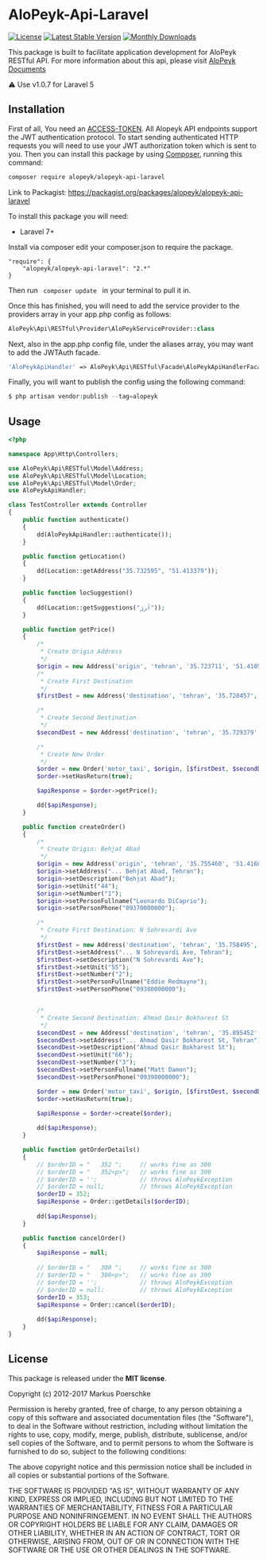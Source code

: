 # AloPeyk-Api-Laravel

[![License](https://poser.pugx.org/alopeyk/aloPeyk-api-laravel/license)](https://packagist.org/packages/alopeyk/aloPeyk-api-laravel)
[![Latest Stable Version](https://poser.pugx.org/alopeyk/aloPeyk-api-laravel/v/stable)](https://packagist.org/packages/alopeyk/aloPeyk-api-laravel)
[![Monthly Downloads](https://poser.pugx.org/alopeyk/aloPeyk-api-laravel/d/monthly)](https://packagist.org/packages/alopeyk/aloPeyk-api-laravel)


This package is built to facilitate application development for AloPeyk RESTful API. For more information about this api, please visit [AloPeyk Documents](https://docs.alopeyk.com/)

:warning: Use v1.0.7 for Laravel 5

## Installation
First of all, You need an [ACCESS-TOKEN](https://alopeyk.com/contact?unit=sales). 
All Alopeyk API endpoints support the JWT authentication protocol. To start sending authenticated HTTP requests you will need to use your JWT authorization token which is sent to you.
Then you can install this package by using [Composer](http://getcomposer.org), running this command:

```sh
composer require alopeyk/alopeyk-api-laravel
```
Link to Packagist: https://packagist.org/packages/alopeyk/alopeyk-api-laravel


To install this package you will need: 
- Laravel 7+

Install via composer 
edit your composer.json to require the package.
```
"require": {
    "alopeyk/alopeyk-api-laravel": "2.*"
}
```

Then run ```  composer update  ``` in your terminal to pull it in.

Once this has finished, you will need to add the service provider to the providers array in your app.php config as follows:

```php
AloPeyk\Api\RESTful\Provider\AloPeykServiceProvider::class
```

Next, also in the app.php config file, under the aliases array, you may want to add the JWTAuth facade.
```php
'AloPeykApiHandler' => AloPeyk\Api\RESTful\Facade\AloPeykApiHandlerFacade::class,
```

Finally, you will want to publish the config using the following command:
```php
$ php artisan vendor:publish --tag=alopeyk
```

## Usage

```php
<?php

namespace App\Http\Controllers;

use AloPeyk\Api\RESTful\Model\Address;
use AloPeyk\Api\RESTful\Model\Location;
use AloPeyk\Api\RESTful\Model\Order;
use AloPeykApiHandler;

class TestController extends Controller
{
    public function authenticate()
    {
        dd(AloPeykApiHandler::authenticate());
    }

    public function getLocation()
    {
        dd(Location::getAddress("35.732595", "51.413379"));
    }

    public function locSuggestion()
    {
        dd(Location::getSuggestions("آرژ"));
    }

    public function getPrice()
    {
        /*
         * Create Origin Address
         */
        $origin = new Address('origin', 'tehran', '35.723711', '51.410547');
        /*
         * Create First Destination
         */
        $firstDest = new Address('destination', 'tehran', '35.728457', '51.436969');

        /*
         * Create Second Destination
         */
        $secondDest = new Address('destination', 'tehran', '35.729379', '51.418151');

        /*
         * Create New Order
         */
        $order = new Order('motor_taxi', $origin, [$firstDest, $secondDest]);
        $order->setHasReturn(true);

        $apiResponse = $order->getPrice();

        dd($apiResponse);
    }

    public function createOrder()
    {
        /*
         * Create Origin: Behjat Abad
         */
        $origin = new Address('origin', 'tehran', '35.755460', '51.416874');
        $origin->setAddress("... Behjat Abad, Tehran");
        $origin->setDescription("Behjat Abad");                                            // optional
        $origin->setUnit("44");                                                            // optional
        $origin->setNumber("1");                                                           // optional
        $origin->setPersonFullname("Leonardo DiCaprio");                                   // optional
        $origin->setPersonPhone("09370000000");                                            // optional

        /*
         * Create First Destination: N Sohrevardi Ave
         */
        $firstDest = new Address('destination', 'tehran', '35.758495', '51.442550');
        $firstDest->setAddress("... N Sohrevardi Ave, Tehran");
        $firstDest->setDescription("N Sohrevardi Ave");                                    // optional
        $firstDest->setUnit("55");                                                         // optional
        $firstDest->setNumber("2");                                                        // optional
        $firstDest->setPersonFullname("Eddie Redmayne");                                   // optional
        $firstDest->setPersonPhone("09380000000");                                         // optional


        /*
         * Create Second Destination: Ahmad Qasir Bokharest St
         */
        $secondDest = new Address('destination', 'tehran', '35.895452', '51.589632');
        $secondDest->setAddress("... Ahmad Qasir Bokharest St, Tehran");
        $secondDest->setDescription("Ahmad Qasir Bokharest St");                            // optional
        $secondDest->setUnit("66");                                                         // optional
        $secondDest->setNumber("3");                                                        // optional
        $secondDest->setPersonFullname("Matt Damon");                                       // optional
        $secondDest->setPersonPhone("09390000000");                                         // optional

        $order = new Order('motor_taxi', $origin, [$firstDest, $secondDest]);
        $order->setHasReturn(true);

        $apiResponse = $order->create($order);
    
        dd($apiResponse);
    }

    public function getOrderDetails()
    {        
        // $orderID = "   352 ";     // works fine as 300
        // $orderID = "   352<p>";   // works fine as 300
        // $orderID = '';            // throws AloPeykException
        // $orderID = null;          // throws AloPeykException
        $orderID = 352;
        $apiResponse = Order::getDetails($orderID);
            
        dd($apiResponse);
    }

    public function cancelOrder()
    {
        $apiResponse = null;
        
        // $orderID = "   300 ";     // works fine as 300
        // $orderID = "   300<p>";   // works fine as 300
        // $orderID = '';            // throws AloPeykException
        // $orderID = null;          // throws AloPeykException
        $orderID = 353;
        $apiResponse = Order::cancel($orderID);
        
        dd($apiResponse);
    }
}

```




## License

This package is released under the __MIT license__.

Copyright (c) 2012-2017 Markus Poerschke

Permission is hereby granted, free of charge, to any person obtaining a copy
of this software and associated documentation files (the "Software"), to deal
in the Software without restriction, including without limitation the rights
to use, copy, modify, merge, publish, distribute, sublicense, and/or sell
copies of the Software, and to permit persons to whom the Software is furnished
to do so, subject to the following conditions:

The above copyright notice and this permission notice shall be included in all
copies or substantial portions of the Software.

THE SOFTWARE IS PROVIDED "AS IS", WITHOUT WARRANTY OF ANY KIND, EXPRESS OR
IMPLIED, INCLUDING BUT NOT LIMITED TO THE WARRANTIES OF MERCHANTABILITY,
FITNESS FOR A PARTICULAR PURPOSE AND NONINFRINGEMENT. IN NO EVENT SHALL THE
AUTHORS OR COPYRIGHT HOLDERS BE LIABLE FOR ANY CLAIM, DAMAGES OR OTHER
LIABILITY, WHETHER IN AN ACTION OF CONTRACT, TORT OR OTHERWISE, ARISING FROM,
OUT OF OR IN CONNECTION WITH THE SOFTWARE OR THE USE OR OTHER DEALINGS IN
THE SOFTWARE.

